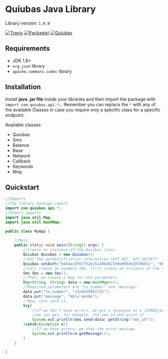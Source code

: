 # Quiubas Java Library

Library version: `1.0.0`

[![Travis](https://img.shields.io/travis/rust-lang/rust.svg)]() [![Packagist](https://img.shields.io/packagist/l/doctrine/orm.svg)]() [![Quiubas](https://img.shields.io/badge/version-1.0-brightgreen.svg)]() 

## Requirements
- JDK 1.8+
- `org.json` library
- `apache.commons.codec` library

## Installation

Install **java .jar file** inside your libraries and then import the package with `import com.quiubas.api.*;`. Remember you can replace the `*` with any of the available Classes in case you require only a specific class for a specific endpoint.

Available classes:
- Quiubas
- Sms
- Balance
- Base
- Network
- Callback
- Keywords
- Mnp

## Quickstart

```java
//Imports
//The library package import
import com.quiubas.api.*;
//Others imports
import java.util.Map;
import java.util.HashMap;

public class MyApp {
    
    //Main
    public static void main(String[] args) {
        //Create an instance of the Quiubas class
        Quiubas Quiubas = new Quiubas();
        //Set the authentification information (API_KEY, API_SECRET)
        Quiubas.setAuth("b444ac8f67752e15140b262159e095de2878801c", "bbe6a9af1b8248123d688cbcc6d2c5a157b26507");
        //Lets create an example SMS, first create an instance of the Sms class
        Sms Sms = new Sms();
        //Then, we create a Map for the parameters
        Map<String, String> data = new HashMap<>();
        //Required parameters are "to_number" and "message"
        data.put("to_number", "+524435051725");
        data.put("message", "Hola mundo");
        //Now, lets send it.
        try{
            //If we don't have errors, we get a response as a JSONObject, so
            //we can get, for example, the sms_id and print it
            System.out.println(Sms.send(data).getString("sms_id"));
        }catch(Exception e){
            //If we have errors, we show the error message
            System.out.println(e.getMessage());
        }
    }
    
}

```
